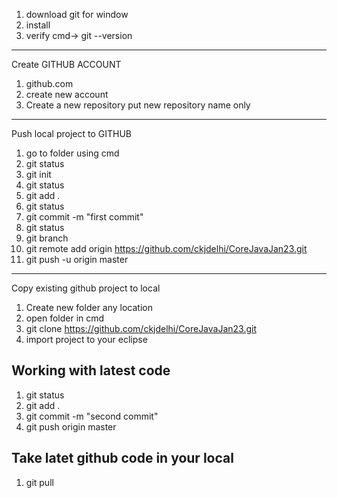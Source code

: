 1. download git for window
2. install
3. verify
	cmd-> git --version
------------------------------------
Create GITHUB ACCOUNT
1. github.com
2. create new account
3. Create a new repository
	put new repository name only 
---------------------------------------
Push local project to GITHUB
1. go to folder using cmd
2. git status
3. git init
4. git status
5. git add .
6. git status
7. git commit -m "first commit"
8. git status
9. git branch
10. git remote add origin https://github.com/ckjdelhi/CoreJavaJan23.git
11. git push -u origin master
----------------------------------------------
Copy existing github project to local
1. Create new folder any location
2. open folder in cmd
3. git clone https://github.com/ckjdelhi/CoreJavaJan23.git
4. import project to your eclipse

Working with latest code
---------------------
1. git status
2. git add .
3. git commit -m "second commit"
4. git push origin master


Take latet github code in your local
----------------------------
1. git pull

